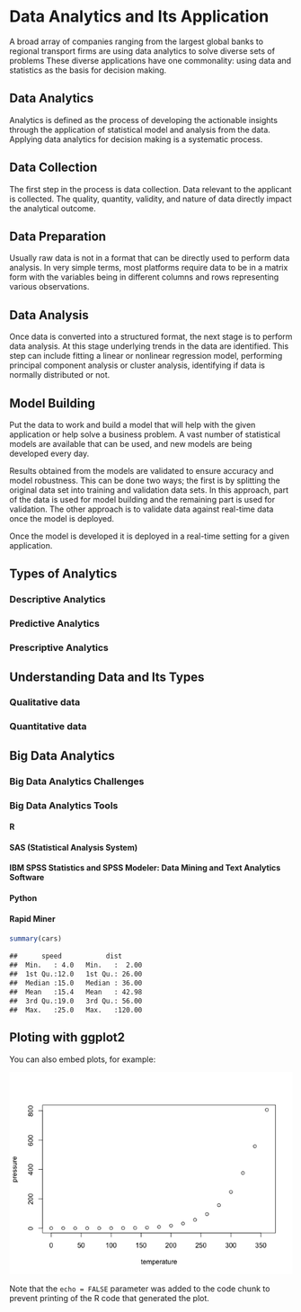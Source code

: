 **Data Analytics and Its Application**
======================================

A broad array of companies ranging from the largest global banks to regional transport firms are using data analytics to solve diverse sets of problems These diverse applications have one commonality: using data and statistics as the basis for decision making.

**Data Analytics**
------------------

Analytics is defined as the process of developing the actionable insights through the application of statistical model and analysis from the data. Applying data analytics for decision making is a systematic process.

**Data Collection**
-------------------

The first step in the process is data collection. Data relevant to the applicant is collected. The quality, quantity, validity, and nature of data directly impact the analytical outcome.

**Data Preparation**
--------------------

Usually raw data is not in a format that can be directly used to perform data analysis. In very simple terms, most platforms require data to be in a matrix form with the variables being in different columns and rows representing various observations.

**Data Analysis**
-----------------

Once data is converted into a structured format, the next stage is to perform data analysis. At this stage underlying trends in the data are identified. This step can include fitting a linear or nonlinear regression model, performing principal component analysis or cluster analysis, identifying if data is normally distributed or not.

**Model Building**
------------------

Put the data to work and build a model that will help with the given application or help solve a business problem. A vast number of statistical models are available that can be used, and new models are being developed every day.

Results obtained from the models are validated to ensure accuracy and model robustness. This can be done two ways; the first is by splitting the original data set into training and validation data sets. In this approach, part of the data is used for model building and the remaining part is used for validation. The other approach is to validate data against real-time data once the model is deployed.

Once the model is developed it is deployed in a real-time setting for a given application.

**Types of Analytics**
----------------------

### Descriptive Analytics

### Predictive Analytics

### Prescriptive Analytics

**Understanding Data and Its Types**
------------------------------------

### Qualitative data

### Quantitative data

**Big Data Analytics**
----------------------

### Big Data Analytics Challenges

### Big Data Analytics Tools

#### R

#### SAS (Statistical Analysis System)

#### IBM SPSS Statistics and SPSS Modeler: Data Mining and Text Analytics Software

#### Python

#### Rapid Miner

``` r
summary(cars)
```

    ##      speed           dist       
    ##  Min.   : 4.0   Min.   :  2.00  
    ##  1st Qu.:12.0   1st Qu.: 26.00  
    ##  Median :15.0   Median : 36.00  
    ##  Mean   :15.4   Mean   : 42.98  
    ##  3rd Qu.:19.0   3rd Qu.: 56.00  
    ##  Max.   :25.0   Max.   :120.00

Ploting with ggplot2
--------------------

You can also embed plots, for example:

![](README_files/figure-markdown_github/pressure-1.png)

Note that the `echo = FALSE` parameter was added to the code chunk to prevent printing of the R code that generated the plot.
